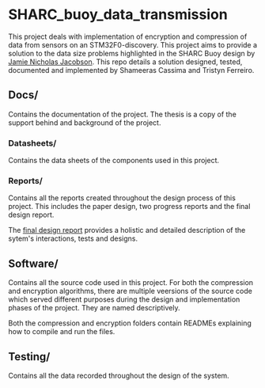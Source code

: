 # SHARC_buoy_data_transmission
This project deals with implementation of encryption and compression of data from sensors on an STM32F0-discovery. This project aims to provide a solution to the data size problems highlighted in the SHARC Buoy design by [Jamie Nicholas Jacobson](https://github.com/tristynferreiro/SHARC_buoy_data_transmission/blob/main/Docs/thesis_ebe_2021_jacobson%20jamie%20nicholas.pdf). This repo details a solution designed, tested, documented and implemented by Shameeras Cassima and Tristyn Ferreiro.

## Docs/
Contains the documentation of the project. The thesis is a copy of the support behind and background of the project.

### Datasheets/
Contains the data sheets of the components used in this project.

### Reports/
Contains all the reports created throughout the design process of this project. This includes the paper design, two progress reports and the final design report. 

The [final design report]() provides a holistic and detailed description of the sytem's interactions, tests and designs.

## Software/
Contains all the source code used in this project. For both the compression and encryption algorithms, there are multiple veersions of the source code which served different purposes during the design and implementation phases of the project. They are named descriptively.

Both the compression and encryption folders contain READMEs explaining how to compile and run the files.

## Testing/
Contains all the data recorded throughout the design of the system.
